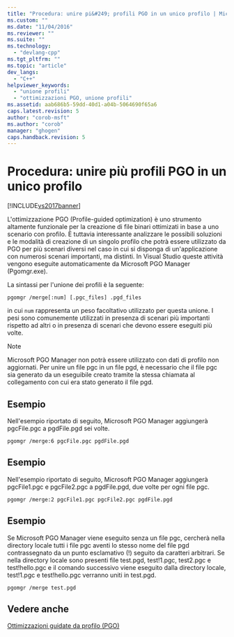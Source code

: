 ```yaml
---
title: "Procedura: unire pi&#249; profili PGO in un unico profilo | Microsoft Docs"
ms.custom: ""
ms.date: "11/04/2016"
ms.reviewer: ""
ms.suite: ""
ms.technology: 
  - "devlang-cpp"
ms.tgt_pltfrm: ""
ms.topic: "article"
dev_langs: 
  - "C++"
helpviewer_keywords: 
  - "unione profili"
  - "ottimizzazioni PGO, unione profili"
ms.assetid: aab686b5-59dd-40d1-a04b-5064690f65a6
caps.latest.revision: 5
author: "corob-msft"
ms.author: "corob"
manager: "ghogen"
caps.handback.revision: 5
---
```

# Procedura: unire pi&#249; profili PGO in un unico profilo
[!INCLUDE[vs2017banner](../../assembler/inline/includes/vs2017banner.md)]

L'ottimizzazione PGO \(Profile\-guided optimization\) è uno strumento altamente funzionale per la creazione di file binari ottimizati in base a uno scenario con profilo.  È tuttavia interessante analizzare le possibili soluzioni e le modalità di creazione di un singolo profilo che potrà essere utilizzato da PGO per più scenari diversi nel caso in cui si disponga di un'applicazione con numerosi scenari importanti, ma distinti.  In Visual Studio queste attività vengono eseguite automaticamente da Microsoft PGO Manager \(Pgomgr.exe\).  
  
 La sintassi per l'unione dei profili è la seguente:  
  
```  
pgomgr /merge[:num] [.pgc_files] .pgd_files  
```  
  
 in cui `num` rappresenta un peso facoltativo utilizzato per questa unione.  I pesi sono comunemente utilizzati in presenza di scenari più importanti rispetto ad altri o in presenza di scenari che devono essere eseguiti più volte.  
  
> [!NOTE]
>  Microsoft PGO Manager non potrà essere utilizzato con dati di profilo non aggiornati.  Per unire un file pgc in un file pgd, è necessario che il file pgc sia generato da un eseguibile creato tramite la stessa chiamata al collegamento con cui era stato generato il file pgd.  
  
## Esempio  
 Nell'esempio riportato di seguito, Microsoft PGO Manager aggiungerà pgcFile.pgc a pgdFile.pgd sei volte.  
  
```  
pgomgr /merge:6 pgcFile.pgc pgdFile.pgd  
```  
  
## Esempio  
 Nell'esempio riportato di seguito, Microsoft PGO Manager aggiungerà pgcFile1.pgc e pgcFile2.pgc a pgdFile.pgd, due volte per ogni file pgc.  
  
```  
pgomgr /merge:2 pgcFile1.pgc pgcFile2.pgc pgdFile.pgd  
```  
  
## Esempio  
 Se Microsoft PGO Manager viene eseguito senza un file pgc, cercherà nella directory locale tutti i file pgc aventi lo stesso nome del file pgd contrassegnato da un punto esclamativo \(\!\) seguito da caratteri arbitrari.  Se nella directory locale sono presenti file test.pgd, test\!1.pgc, test2.pgc e test\!hello.pgc e il comando successivo viene eseguito dalla directory locale, test\!1.pgc e test\!hello.pgc verranno uniti in test.pgd.  
  
```  
pgomgr /merge test.pgd  
```  
  
## Vedere anche  
 [Ottimizzazioni guidate da profilo \(PGO\)](../../build/reference/profile-guided-optimizations.md)